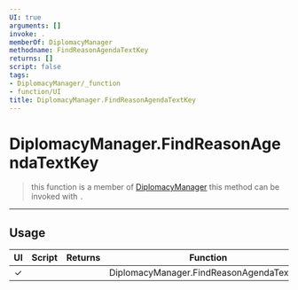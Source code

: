 ```yaml
---
UI: true
arguments: []
invoke: .
memberOf: DiplomacyManager
methodname: FindReasonAgendaTextKey
returns: []
script: false
tags:
- DiplomacyManager/_function
- function/UI
title: DiplomacyManager.FindReasonAgendaTextKey
---
```

# DiplomacyManager.FindReasonAgendaTextKey
> this function is a member of [DiplomacyManager](civ-6/lua/DiplomacyManager.md)
> this method can be invoked with `.`
-----
## Usage
|  UI | Script | Returns | Function | Arguments |
|:---:|:------:|-------:|:--------:|:---------|
|✓| ||DiplomacyManager.FindReasonAgendaTextKey||
